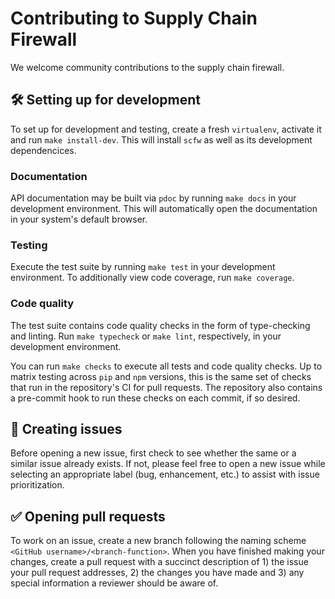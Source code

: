 # Contributing to Supply Chain Firewall

We welcome community contributions to the supply chain firewall.

## :hammer_and_wrench: Setting up for development

To set up for development and testing, create a fresh `virtualenv`,
activate it and run `make install-dev`.  This will install `scfw` as
well as its development dependencices.

### Documentation

API documentation may be built via `pdoc` by running `make docs` in
your development environment.  This will automatically open the
documentation in your system's default browser.

### Testing

Execute the test suite by running `make test` in your development
environment.  To additionally view code coverage, run `make coverage`.

### Code quality

The test suite contains code quality checks in the form of
type-checking and linting.  Run `make typecheck` or `make lint`,
respectively, in your development environment.

You can run `make checks` to execute all tests and code quality
checks.  Up to matrix testing across `pip` and `npm` versions, this is
the same set of checks that run in the repository's CI for pull
requests.  The repository also contains a pre-commit hook to run these
checks on each commit, if so desired.

## :bug: Creating issues

Before opening a new issue, first check to see whether the same or a
similar issue already exists.  If not, please feel free to open a new
issue while selecting an appropriate label (bug, enhancement, etc.) to
assist with issue prioritization.

## :white_check_mark: Opening pull requests

To work on an issue, create a new branch following the naming scheme
`<GitHub username>/<branch-function>`.  When you have finished making
your changes, create a pull request with a succinct description of 1)
the issue your pull request addresses, 2) the changes you have made
and 3) any special information a reviewer should be aware of.
